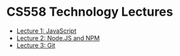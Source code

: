 # CS558 Technology Lectures

* [Lecture 1: JavaScript](lecture-1-js.md)
* [Lecture 2: Node.JS and NPM](lecture-2-node.md)
* [Lecture 3: Git](lecture-3-git.md)
